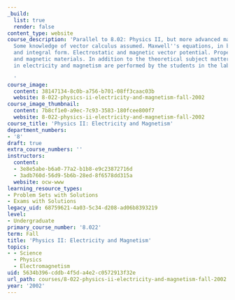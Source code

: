 ```yaml
---
_build:
  list: true
  render: false
content_type: website
course_description: 'Parallel to 8.02: Physics II, but more advanced mathematically.
  Some knowledge of vector calculus assumed. Maxwell''s equations, in both differential
  and integral form. Electrostatic and magnetic vector potential. Properties of dielectrics
  and magnetic materials. In addition to the theoretical subject matter, several experiments
  in electricity and magnetism are performed by the students in the laboratory.

  '
course_image:
  content: 38147134-8c0b-a756-b701-08ff3caac03b
  website: 8-022-physics-ii-electricity-and-magnetism-fall-2002
course_image_thumbnail:
  content: 7b8cf1e0-a9ec-7c93-3583-180fcee800f7
  website: 8-022-physics-ii-electricity-and-magnetism-fall-2002
course_title: 'Physics II: Electricity and Magnetism'
department_numbers:
- '8'
draft: true
extra_course_numbers: ''
instructors:
  content:
  - 3e8e5abe-b6a0-77a2-b1b8-e9c23872716d
  - 3adb760d-56d9-5b6b-28ed-8f6578dd315a
  website: ocw-www
learning_resource_types:
- Problem Sets with Solutions
- Exams with Solutions
legacy_uid: 68759621-4a03-5c34-d208-ad06b8393219
level:
- Undergraduate
primary_course_number: '8.022'
term: Fall
title: 'Physics II: Electricity and Magnetism'
topics:
- - Science
  - Physics
  - Electromagnetism
uid: 5634b396-cddb-4f5d-a4e2-c0572913f32e
url_path: courses/8-022-physics-ii-electricity-and-magnetism-fall-2002
year: '2002'
---
```

